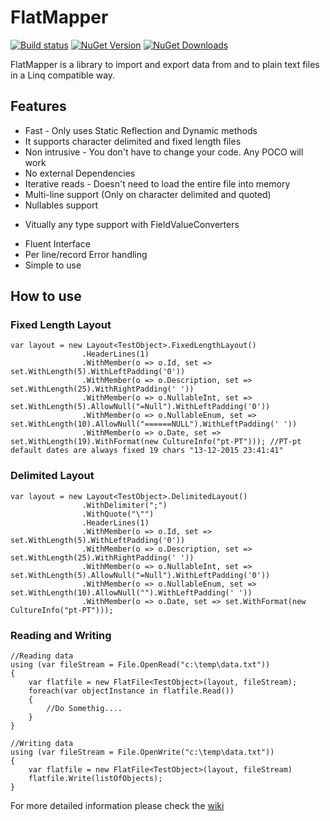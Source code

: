 FlatMapper
==========

[![Build status](https://ci.appveyor.com/api/projects/status/lrh3rpq62w6ljef1?svg=true)](https://ci.appveyor.com/project/kappy/flatmapper)
[![NuGet Version](http://img.shields.io/nuget/v/Flatmapper.svg?style=flat)](https://www.nuget.org/packages/Flatmapper/) 
[![NuGet Downloads](http://img.shields.io/nuget/dt/Flatmapper.svg?style=flat)](https://www.nuget.org/packages/Flatmapper/)

FlatMapper is a library to import and export data from and to plain text files in a Linq compatible way.


## Features

+ Fast - Only uses Static Reflection and Dynamic methods
+ It supports character delimited and fixed length files
+ Non intrusive - You don't have to change your code. Any POCO will work
+ No external Dependencies
+ Iterative reads - Doesn't need to load the entire file into memory
+ Multi-line support (Only on character delimited and quoted)
+ Nullables support
* Vitually any type support with FieldValueConverters
+ Fluent Interface
+ Per line/record Error handling
+ Simple to use


## How to use

### Fixed Length Layout

    var layout = new Layout<TestObject>.FixedLengthLayout()
					.HeaderLines(1)
					.WithMember(o => o.Id, set => set.WithLength(5).WithLeftPadding('0'))
					.WithMember(o => o.Description, set => set.WithLength(25).WithRightPadding(' '))
					.WithMember(o => o.NullableInt, set => set.WithLength(5).AllowNull("=Null").WithLeftPadding('0'))
                    .WithMember(o => o.NullableEnum, set => set.WithLength(10).AllowNull("======NULL").WithLeftPadding(' '))
                    .WithMember(o => o.Date, set => set.WithLength(19).WithFormat(new CultureInfo("pt-PT"))); //PT-pt default dates are always fixed 19 chars "13-12-2015 23:41:41"
    

### Delimited Layout

    var layout = new Layout<TestObject>.DelimitedLayout()
		            .WithDelimiter(";")
		            .WithQuote("\"")
					.HeaderLines(1)
		            .WithMember(o => o.Id, set => set.WithLength(5).WithLeftPadding('0'))
		            .WithMember(o => o.Description, set => set.WithLength(25).WithRightPadding(' '))
		            .WithMember(o => o.NullableInt, set => set.WithLength(5).AllowNull("=Null").WithLeftPadding('0'))
                    .WithMember(o => o.NullableEnum, set => set.WithLength(10).AllowNull("").WithLeftPadding(' '))
                    .WithMember(o => o.Date, set => set.WithFormat(new CultureInfo("pt-PT")));

### Reading and Writing

    //Reading data
    using (var fileStream = File.OpenRead("c:\temp\data.txt"))
    {
        var flatfile = new FlatFile<TestObject>(layout, fileStream);
        foreach(var objectInstance in flatfile.Read())
        {
            //Do Somethig....
        }
    }
    
    //Writing data
    using (var fileStream = File.OpenWrite("c:\temp\data.txt"))
    {
        var flatfile = new FlatFile<TestObject>(layout, fileStream)
        flatfile.Write(listOfObjects);
    }


For more detailed information please check the [wiki](https://github.com/kappy/FlatMapper/wiki)